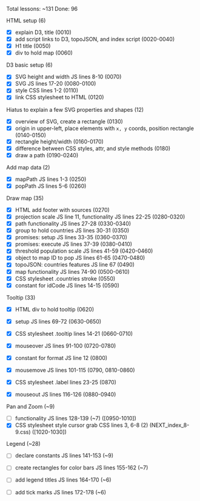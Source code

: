 Total lessons: ~131
Done: 96

HTML setup (6)

- [x] explain D3, title (0010)
- [x] add script links to D3, topoJSON, and index script (0020-0040)
- [x] H1 title (0050)
- [x] div to hold map (0060)

D3 basic setup (6)

- [x] SVG height and width JS lines 8-10 (0070)
- [x] SVG JS lines 17-20 (0080-0100)
- [x] style CSS lines 1-2 (0110)
- [x] link CSS stylesheet to HTML (0120)

Hiatus to explain a few SVG properties and shapes (12)

- [x] overview of SVG, create a rectangle (0130)
- [x] origin in upper-left, place elements with `x, y` coords, position rectangle (0140-0150)
- [x] rectangle height/width (0160-0170)
- [x] difference between CSS styles, attr, and style methods (0180)
- [x] draw a path (0190-0240)

Add map data (2)

- [x] mapPath JS lines 1-3 (0250)
- [x] popPath JS lines 5-6 (0260)

Draw map (35)

- [x] HTML add footer with sources (0270)
- [x] projection scale JS line 11, functionality JS lines 22-25 (0280-0320)
- [x] path functionality JS lines 27-28 (0330-0340)
- [x] group to hold countries JS lines 30-31 (0350)
- [x] promises: setup JS lines 33-35 (0360-0370)
- [x] promises: execute JS lines 37-39 (0380-0410)
- [x] threshold population scale JS lines 41-59 (0420-0460)
- [x] object to map ID to pop JS lines 61-65 (0470-0480)
- [x] topoJSON: countries features JS line 67 (0490)
- [x] map functionality JS lines 74-90 (0500-0610)
- [x] CSS stylesheet .countries stroke (0550)
- [x] constant for idCode JS lines 14-15 (0590)

Tooltip (33)

- [x] HTML div to hold tooltip (0620)
- [x] setup JS lines 69-72 (0630-0650)
- [x] CSS stylesheet .tooltip lines 14-21 (0660-0710)
- [x] mouseover JS lines 91-100 (0720-0780)
- [x] constant for format JS line 12 (0800)
- [x] mousemove JS lines 101-115 (0790, 0810-0860)
- [x] CSS stylesheet .label lines 23-25 (0870)
- [x] mouseout JS lines 116-126 (0880-0940)


Pan and Zoom (~9)

- [ ] functionality JS lines 128-139 (~7) ([0950-1010])
- [x] CSS stylesheet style cursor grab CSS lines 3, 6-8 (2) (NEXT_index_8-9.css) ([1020-1030])

Legend (~28)

- [ ] declare constants JS lines 141-153 (~9)
- [ ] create rectangles for color bars JS lines 155-162 (~7)
- [ ] add legend titles JS lines 164-170 (~6)
- [ ] add tick marks JS lines 172-178 (~6)

